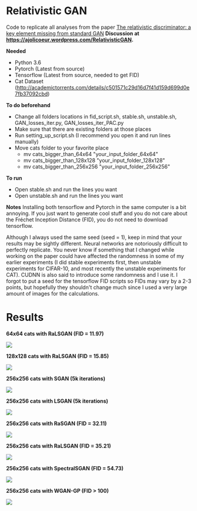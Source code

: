 # Relativistic GAN

Code to replicate all analyses from the paper [The relativistic discriminator: a key element missing from standard GAN](https://arxiv.org/abs/1807.00734)
**Discussion at https://ajolicoeur.wordpress.com/RelativisticGAN.**

**Needed**

* Python 3.6
* Pytorch (Latest from source)
* Tensorflow (Latest from source, needed to get FID)
* Cat Dataset (http://academictorrents.com/details/c501571c29d16d7f41d159d699d0e7fb37092cbd)

**To do beforehand**

* Change all folders locations in fid_script.sh, stable.sh, unstable.sh, GAN_losses_iter.py, GAN_losses_iter_PAC.py
* Make sure that there are existing folders at those places
* Run setting_up_script.sh (I recommend you open it and run lines manually)
* Move cats folder to your favorite place
  * mv cats_bigger_than_64x64 "your_input_folder_64x64"
  * mv cats_bigger_than_128x128 "your_input_folder_128x128"
  * mv cats_bigger_than_256x256 "your_input_folder_256x256"

**To run**
* Open stable.sh and run the lines you want
* Open unstable.sh and run the lines you want

**Notes**
Installing both tensorflow and Pytorch in the same computer is a bit annoying. If you just want to generate cool stuff and you do not care about the Fréchet Inception Distance (FID), you do not need to download tensorflow.

Although I always used the same seed (seed = 1), keep in mind that your results may be sightly different. Neural networks are notoriously difficult to perfectly replicate. You never know if something that I changed while working on the paper could have affected the randomness in some of my earlier experiments (I did stable experiments first, then unstable experiments for CIFAR-10, and most recently the unstable experiments for CAT). CUDNN is also said to introduce some randomness and I use it. I forgot to put a seed for the tensorflow FID scripts so FIDs may vary by a 2-3 points, but hopefully they shouldn't change much since I used a very large amount of images for the calculations.

# Results

**64x64 cats with RaLSGAN (FID = 11.97)**

![](/images/best_64x64_crop.png)

**128x128 cats with RaLSGAN (FID = 15.85)**

![](/images/best_128x128_crop.png)

**256x256 cats with SGAN (5k iterations)**

![](/images/GAN.jpeg)

**256x256 cats with LSGAN (5k iterations)**

![](/images/LSGAN.jpeg)

**256x256 cats with RaSGAN (FID = 32.11)**

![](/images/RaSGAN.jpeg)

**256x256 cats with RaLSGAN (FID = 35.21)**

![](/images/RaLSGAN.jpeg)

**256x256 cats with SpectralSGAN (FID = 54.73)**

![](/images/SpectralSGAN.jpeg)

**256x256 cats with WGAN-GP (FID > 100)**

![](/images/WGAN-GP.jpeg)
